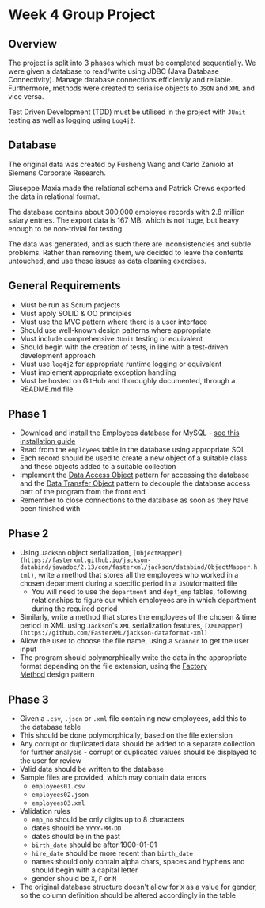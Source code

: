 # Week 4 Group Project
## Overview
The project is split into 3 phases which must be completed sequentially. 
We were given a database to read/write using JDBC (Java Database Connectivity).
Manage database connections efficiently and reliable. Furthermore, methods were created to
serialise objects to `JSON` and `XML` and vice versa.

Test Driven Development (TDD) must be utilised in the project 
with `JUnit` testing as well as logging using `Log4j2`.
## Database
The original data was created by Fusheng Wang and Carlo Zaniolo at Siemens Corporate Research. 

Giuseppe Maxia made the relational schema and Patrick Crews exported the data in relational format.

The database contains about 300,000 employee records with 2.8 million salary entries. The export data is 167 MB, which is not huge, but heavy enough to be non-trivial for testing.

The data was generated, and as such there are inconsistencies and subtle problems. Rather than removing them, we decided to leave the contents untouched, and use these issues as data cleaning exercises.
## General Requirements
- Must be run as Scrum projects
- Must apply SOLID & OO principles
- Must use the MVC pattern where there is a user interface
- Should use well-known design patterns where appropriate
- Must include comprehensive `JUnit` testing or equivalent
- Should begin with the creation of tests, in line with a test-driven development approach
- Must use `log4j2` for appropriate runtime logging or equivalent
- Must implement appropriate exception handling
- Must be hosted on GitHub and thoroughly documented, through a README.md file

## Phase 1
- Download and install the Employees database for MySQL - [see this installation guide](https://dev.mysql.com/doc/employee/en/employees-installation.html)
- Read from the `employees` table in the database using appropriate SQL
- Each record should be used to create a new object of a suitable class and these objects added to a suitable collection
- Implement the [Data Access Object](https://www.oracle.com/java/technologies/data-access-object.html) pattern for accessing the database and the [Data Transfer Object](https://www.baeldung.com/java-dto-pattern) pattern to decouple the database access part of the program from the front end
- Remember to close connections to the database as soon as they have been finished with
## Phase 2
- Using `Jackson` object serialization, `[ObjectMapper](https://fasterxml.github.io/jackson-databind/javadoc/2.13/com/fasterxml/jackson/databind/ObjectMapper.html)`, write a method that stores all the employees who worked in a chosen department during a specific period in a `JSON`formatted file
    - You will need to use the `department` and `dept_emp` tables, following relationships to figure our which employees are in which department during the required period
- Similarly, write a method that stores the employees of the chosen & time period in XML using `Jackson`'s `XML` serialization features, `[XMLMapper](https://github.com/FasterXML/jackson-dataformat-xml)`
- Allow the user to choose the file name, using a `Scanner` to get the user input
- The program should polymorphically write the data in the appropriate format depending on the file extension, using the [Factory Method](https://refactoring.guru/design-patterns/factory-method) design pattern
## Phase 3
- Given a `.csv`, `.json` or `.xml` file containing new employees, add this to the database table
- This should be done polymorphically, based on the file extension
- Any corrupt or duplicated data should be added to a separate collection for further analysis - corrupt or duplicated values should be displayed to the user for review
- Valid data should be written to the database
- Sample files are provided, which may contain data errors
    - `employees01.csv`
    - `employees02.json`
    - `employees03.xml`
- Validation rules
    - `emp_no` should be only digits up to 8 characters
    - dates should be `YYYY-MM-DD`
    - dates should be in the past
    - `birth_date` should be after 1900-01-01
    - `hire_date` should be more recent than `birth_date`
    - names should only contain alpha chars, spaces and hyphens and should begin with a capital letter
    - gender should be `X`, `F` or `M`
- The original database structure doesn't allow for `X` as a value for gender, so the column definition should be altered accordingly in the table